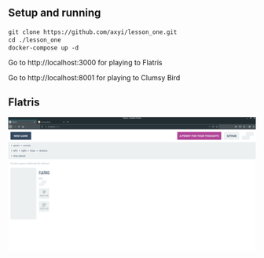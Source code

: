## Setup and running

```
git clone https://github.com/axyi/lesson_one.git
cd ./lesson_one
docker-compose up -d
```

Go to http://localhost:3000 for playing to Flatris

Go to http://localhost:8001 for playing to Clumsy Bird


## Flatris
![Flatris](flatris.png)

